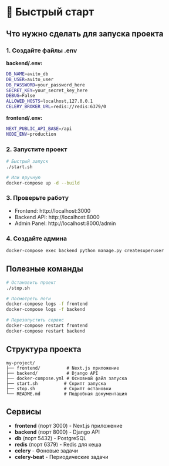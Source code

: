 # 🚀 Быстрый старт

## Что нужно сделать для запуска проекта

### 1. Создайте файлы .env

**backend/.env:**
```bash
DB_NAME=avito_db
DB_USER=avito_user
DB_PASSWORD=your_password_here
SECRET_KEY=your_secret_key_here
DEBUG=False
ALLOWED_HOSTS=localhost,127.0.0.1
CELERY_BROKER_URL=redis://redis:6379/0
```

**frontend/.env:**
```bash
NEXT_PUBLIC_API_BASE=/api
NODE_ENV=production
```

### 2. Запустите проект

```bash
# Быстрый запуск
./start.sh

# Или вручную
docker-compose up -d --build
```

### 3. Проверьте работу

- Frontend: http://localhost:3000
- Backend API: http://localhost:8000
- Admin Panel: http://localhost:8000/admin

### 4. Создайте админа

```bash
docker-compose exec backend python manage.py createsuperuser
```

## Полезные команды

```bash
# Остановить проект
./stop.sh

# Посмотреть логи
docker-compose logs -f frontend
docker-compose logs -f backend

# Перезапустить сервис
docker-compose restart frontend
docker-compose restart backend
```

## Структура проекта

```
my-project/
├── frontend/          # Next.js приложение
├── backend/           # Django API
├── docker-compose.yml # Основной файл запуска
├── start.sh          # Скрипт запуска
├── stop.sh           # Скрипт остановки
└── README.md         # Подробная документация
```

## Сервисы

- **frontend** (порт 3000) - Next.js приложение
- **backend** (порт 8000) - Django API
- **db** (порт 5432) - PostgreSQL
- **redis** (порт 6379) - Redis для кеша
- **celery** - Фоновые задачи
- **celery-beat** - Периодические задачи 